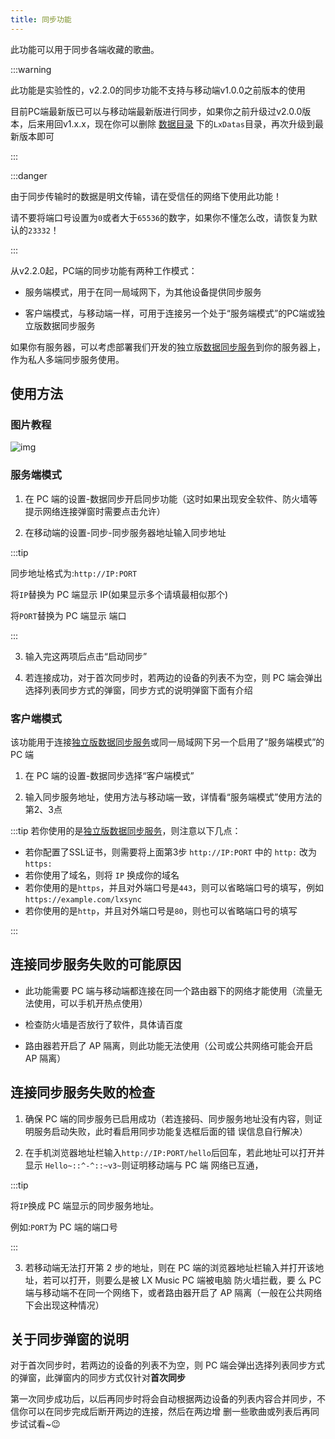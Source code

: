 ```yaml
---
title: 同步功能
---
```


此功能可以用于同步各端收藏的歌曲。

:::warning

此功能是实验性的，v2.2.0的同步功能不支持与移动端v1.0.0之前版本的使用

目前PC端最新版已可以与移动端最新版进行同步，如果你之前升级过v2.0.0版本，后来用回v1.x.x，现在你可以删除 [数据目录](../data-path.html) 下的`LxDatas`目录，再次升级到最新版本即可

:::

:::danger

由于同步传输时的数据是明文传输，请在受信任的网络下使用此功能！

请不要将端口号设置为`0`或者大于`65536`的数字，如果你不懂怎么改，请恢复为默认的`23332`！

:::

从v2.2.0起，PC端的同步功能有两种工作模式：

- 服务端模式，用于在同一局域网下，为其他设备提供同步服务

- 客户端模式，与移动端一样，可用于连接另一个处于“服务端模式”的PC端或独立版数据同步服务

如果你有服务器，可以考虑部署我们开发的独立版[数据同步服务](https://github.com/lyswhut/lx-music-sync-server#readme)到你的服务器上，作为私人多端同步服务使用。


## 使用方法

### 图片教程

![img](https://i3.mjj.rip/2023/07/11/dcfca98c5b5ae6b7d4dd27cee5b13eda.jpeg)


### 服务端模式

1. 在 PC 端的设置-数据同步开启同步功能（这时如果出现安全软件、防火墙等提示网络连接弹窗时需要点击允许）

2. 在移动端的设置-同步-同步服务器地址输入同步地址

:::tip

同步地址格式为:`http://IP:PORT`

将`IP`替换为 PC 端显示 IP(如果显示多个请填最相似那个)

将`PORT`替换为 PC 端显示 端口

:::

3. 输入完这两项后点击“启动同步”

4. 若连接成功，对于首次同步时，若两边的设备的列表不为空，则 PC 端会弹出选择列表同步方式的弹窗，同步方式的说明弹窗下面有介绍


### 客户端模式

该功能用于连接[独立版数据同步服务](https://github.com/lyswhut/lx-music-sync-server#readme)或同一局域网下另一个启用了“服务端模式”的 PC 端

1. 在 PC 端的设置-数据同步选择“客户端模式”

2. 输入同步服务地址，使用方法与移动端一致，详情看“服务端模式”使用方法的第2、3点

:::tip
若你使用的是[独立版数据同步服务](https://github.com/lyswhut/lx-music-sync-server#readme)，则注意以下几点：

- 若你配置了SSL证书，则需要将上面第3步 `http://IP:PORT` 中的 `http:` 改为 `https:`
- 若你使用了域名，则将 `IP` 换成你的域名
- 若你使用的是`https`，并且对外端口号是`443`，则可以省略端口号的填写，例如 `https://example.com/lxsync`
- 若你使用的是`http`，并且对外端口号是`80`，则也可以省略端口号的填写

:::

## 连接同步服务失败的可能原因

- 此功能需要 PC 端与移动端都连接在同一个路由器下的网络才能使用（流量无法使用，可以手机开热点使用）

- 检查防火墙是否放行了软件，具体请百度

- 路由器若开启了 AP 隔离，则此功能无法使用（公司或公共网络可能会开启 AP 隔离）

## 连接同步服务失败的检查

1. 确保 PC 端的同步服务已启用成功（若连接码、同步服务地址没有内容，则证明服务启动失败，此时看启用同步功能复选框后面的错
   误信息自行解决）

2. 在手机浏览器地址栏输入`http://IP:PORT/hello`后回车，若此地址可以打开并显示 `Hello~::^-^::~v3~`则证明移动端与 PC 端
   网络已互通，

:::tip

将`IP`换成 PC 端显示的同步服务地址。

例如:`PORT`为 PC 端的端口号

:::

3.  若移动端无法打开第 2 步的地址，则在 PC 端的浏览器地址栏输入并打开该地址，若可以打开，则要么是被 LX Music PC 端被电脑
    防火墙拦截，要 么 PC 端与移动端不在同一个网络下，或者路由器开启了 AP 隔离（一般在公共网络下会出现这种情况）

## 关于同步弹窗的说明

对于首次同步时，若两边的设备的列表不为空，则 PC 端会弹出选择列表同步方式的弹窗，此弹窗内的同步方式仅针对**首次同步**

第一次同步成功后，以后再同步时将会自动根据两边设备的列表内容合并同步，不信你可以在同步完成后断开两边的连接，然后在两边增
删一些歌曲或列表后再同步试试看~😉

